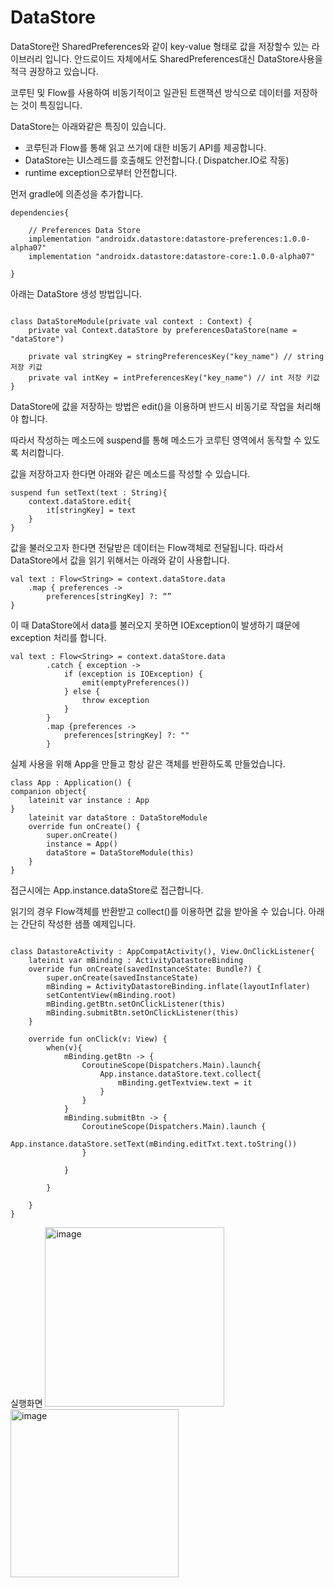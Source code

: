 # DataStore

DataStore란 SharedPreferences와 같이 key-value 형태로 값을 저장할수 있는 라이브러리 입니다. 안드로이드 자체에서도 SharedPreferences대신 DataStore사용을 적극 권장하고 있습니다.

코루틴 및 Flow를 사용하여 비동기적이고 일관된 트랜잭션 방식으로 데이터를 저장하는 것이 특징입니다.

DataStore는 아래와같은 특징이 있습니다.

-	코루틴과 Flow를 통해 읽고 쓰기에 대한 비동기 API를 제공합니다.
-	DataStore는 UI스레드를 호출해도 안전합니다.( Dispatcher.IO로 작동)
-	runtime exception으로부터 안전합니다.

먼저 gradle에 의존성을 추가합니다.

```
dependencies{

    // Preferences Data Store
    implementation "androidx.datastore:datastore-preferences:1.0.0-alpha07"
    implementation "androidx.datastore:datastore-core:1.0.0-alpha07"
    
}

```
아래는 DataStore 생성 방법입니다.
```

class DataStoreModule(private val context : Context) {
    private val Context.dataStore by preferencesDataStore(name = "dataStore")

    private val stringKey = stringPreferencesKey("key_name") // string 저장 키값
    private val intKey = intPreferencesKey("key_name") // int 저장 키값
}

```

DataStore에 값을 저장하는 방법은 edit()을 이용하며 반드시 비동기로 작업을 처리해야 합니다.

따라서 작성하는 메소드에 suspend를 통해 메소드가 코루틴 영역에서 동작할 수 있도록 처리합니다.

값을 저장하고자 한다면 아래와 같은 메소드를 작성할 수 있습니다.

```
suspend fun setText(text : String){
    context.dataStore.edit{
        it[stringKey] = text
    }
}

```
값을 불러오고자 한다면 전달받은 데이터는 Flow객체로 전달됩니다.
따라서 DataStore에서 값을 읽기 위해서는 아래와 같이 사용합니다.
```
val text : Flow<String> = context.dataStore.data
	.map { preferences ->
		preferences[stringKey] ?: “”
}

```
이 때 DataStore에서 data를 불러오지 못하면 IOException이 발생하기 떄문에 exception 처리를 합니다.

```
val text : Flow<String> = context.dataStore.data
        .catch { exception ->
            if (exception is IOException) {
                emit(emptyPreferences())
            } else {
                throw exception
            }
        }
        .map {preferences ->
            preferences[stringKey] ?: ""
        }

```

실제 사용을 위해 App을 만들고 항상 같은 객체를 반환하도록 만들었습니다.
```
class App : Application() {
companion object{
    lateinit var instance : App
}
    lateinit var dataStore : DataStoreModule
    override fun onCreate() {
        super.onCreate()
        instance = App()
        dataStore = DataStoreModule(this)
    }
}

```

접근시에는 App.instance.dataStore로 접근합니다.

읽기의 경우 Flow객체를 반환받고 collect()를 이용하면 값을 받아올 수 있습니다.
아래는 간단히 작성한 샘플 예제입니다.
```

class DatastoreActivity : AppCompatActivity(), View.OnClickListener{
    lateinit var mBinding : ActivityDatastoreBinding
    override fun onCreate(savedInstanceState: Bundle?) {
        super.onCreate(savedInstanceState)
        mBinding = ActivityDatastoreBinding.inflate(layoutInflater)
        setContentView(mBinding.root)
        mBinding.getBtn.setOnClickListener(this)
        mBinding.submitBtn.setOnClickListener(this)
    }

    override fun onClick(v: View) {
        when(v){
            mBinding.getBtn -> {
                CoroutineScope(Dispatchers.Main).launch{
                    App.instance.dataStore.text.collect{
                        mBinding.getTextview.text = it
                    }
                }
            }
            mBinding.submitBtn -> {
                CoroutineScope(Dispatchers.Main).launch {
                    App.instance.dataStore.setText(mBinding.editTxt.text.toString())
                }

            }

        }

    }
}
```

실행화면
<img width="287" alt="image" src="https://media.oss.navercorp.com/user/29230/files/6a286500-72fc-11ec-853f-9440deca9cdb">
<img width="269" alt="image" src="https://media.oss.navercorp.com/user/29230/files/77ddea80-72fc-11ec-8c62-6e0b04c4bcf4">
